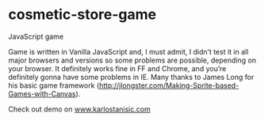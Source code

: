 # cosmetic-store-game
JavaScript game

Game is written in Vanilla JavaScript and, 
I must admit, I didn’t test it in all major browsers and versions so some problems are possible, depending on your browser. 
It definitely works fine in FF and Chrome, and you’re definitely gonna have some problems in IE. 
Many thanks to James Long for his basic game framework (http://jlongster.com/Making-Sprite-based-Games-with-Canvas).

Check out demo on www.karlostanisic.com
